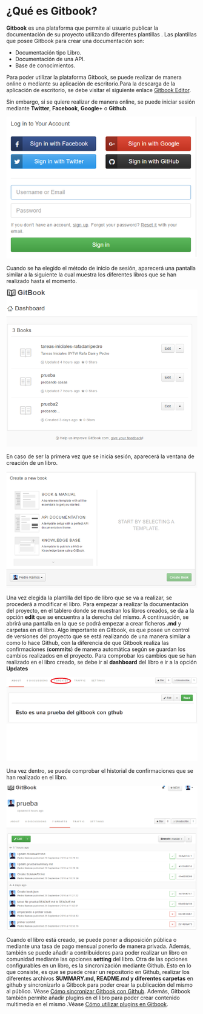 # ¿Qué es Gitbook?

**Gitbook** es una plataforma que permite al usuario publicar la documentación  de su proyecto utilizando diferentes plantillas . Las plantillas que posee Gitbook  para crear una documentación son:

  * Documentación tipo Libro.
  * Documentación de una API.
  * Base de conocimientos.

Para poder utilizar la plataforma Gitbook, se puede realizar de manera online o mediante su aplicación de escritorio.Para la descarga de la aplicación de escritorio, se debe visitar el siguiente enlace [Gitbook Editor](https://www.gitbook.com/editor).

Sin embargo, si se quiere realizar de manera online, se puede iniciar sesión mediante  **Twitter**, **Facebook**, **Google+** o **Github**.

![Inicio de sesión](images/sesion.png)

Cuando se ha elegido el método de inicio de sesión, aparecerá una pantalla similar a la siguiente la cual muestra los diferentes libros que se han realizado hasta el momento.

![Tablero de trabajo ](images/tablero.png)

En caso de ser la primera vez que se inicia sesión, aparecerá la ventana de creación de un libro.

![Creación de un libro](images/creacion_libro.png)

Una vez elegida la plantilla del tipo de libro que se va a realizar, se procederá a modificar el libro. Para empezar a realizar la documentación del proyecto, en el tablero donde se muestran los libros creados, se da a la opción **edit** que se encuentra a la derecha del mismo. A continuación, se abrirá una pantalla en la que se podrá empezar a crear ficheros **.md** y carpetas en el libro. Algo importante en Gitbook, es que posee un control de versiones del proyecto que se está realizando de una manera similar a como lo hace Github, con la diferencia de que Gitbook realiza las confirmaciones (**commits**) de manera automática según se guardan los cambios realizados en el proyecto.
Para comprobar los cambios que se han  realizado en el libro creado, se debe ir al **dashboard** del libro e ir a la opción **Updates**

![Updates](images/dashboard.png)

Una vez dentro, se puede comprobar el historial de confirmaciones que se han realizado en el libro.

![Confirmaciones](images/commits.png)

Cuando el libro está creado, se puede poner a disposición pública o mediante una tasa de pago mensual ponerlo de manera privada. Además, también se puede añadir a contribuidores para poder realizar un libro en comunidad mediante las opciones **setting** del libro.
Otra de las opciones configurables en un libro, es la sincronización mediante Github. Esto en lo que consiste, es que se puede crear un repositorio en Github, realizar los diferentes archivos **SUMMARY.md, README.md y diferentes carpetas** en github y sincronizarlo a Gitbook para poder crear la publicación del mismo al público. Véase [Cómo sincronizar Gitbook con Github](./sincroniza_gitbook.md).
Además, Gitbook también permite añadir plugins en el libro para poder crear contenido multimedia en el mismo .Véase [Cómo utilizar plugins en Gitbook](./plugins_gitbook.md).
